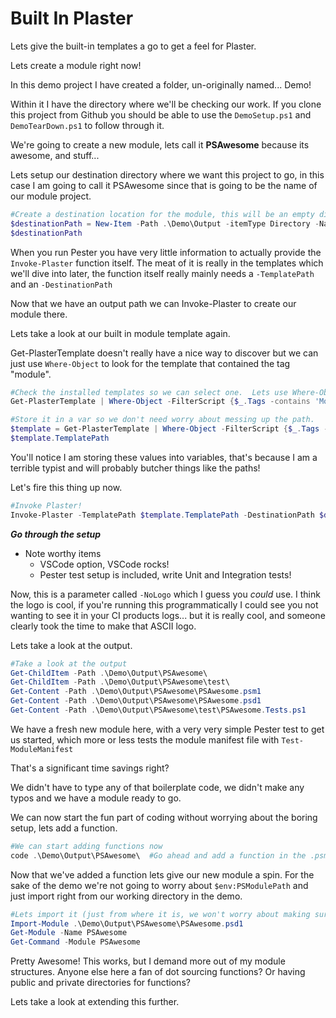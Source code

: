 # Built In Plaster

Lets give the built-in templates a go to get a feel for Plaster.

Lets create a module right now!

In this demo project I have created a folder, un-originally named... Demo!

Within it I have the directory where we'll be checking our work.  If you clone this project from Github you should be able to use the `DemoSetup.ps1` and `DemoTearDown.ps1` to follow through it.

We're going to create a new module, lets call it **PSAwesome** because its awesome, and stuff...

Lets setup our destination directory where we want this project to go, in this case I am going to call it PSAwesome since that is going to be the name of our module project.

```powershell
#Create a destination location for the module, this will be an empty directory until we Invoke-Plaster.
$destinationPath = New-Item -Path .\Demo\Output -itemType Directory -Name PSAwesome
$destinationPath
```

When you run Pester you have very little information to actually provide the `Invoke-Plaster` function itself.  The meat of it is really in the templates which we'll dive into later, the function itself really mainly needs a `-TemplatePath` and an `-DestinationPath`

Now that we have an output path we can Invoke-Plaster to create our module there.

Lets take a look at our built in module template again.

Get-PlasterTemplate doesn't really have a nice way to discover but we can just use `Where-Object` to look for the template that contained the tag "module".

```powershell
#Check the installed templates so we can select one.  Lets use Where-Object to get the one we want.
Get-PlasterTemplate | Where-Object -FilterScript {$_.Tags -contains 'Module'}

#Store it in a var so we don't need worry about messing up the path.
$template = Get-PlasterTemplate | Where-Object -FilterScript {$_.Tags -contains 'Module'}
$template.TemplatePath
```

You'll notice I am storing these values into variables, that's because I am a terrible typist and will probably butcher things like the paths!

Let's fire this thing up now.

```powershell
#Invoke Plaster!
Invoke-Plaster -TemplatePath $template.TemplatePath -DestinationPath $destinationPath
```

_**Go through the setup**_

- Note worthy items
  - VSCode option, VSCode rocks!
  - Pester test setup is included, write Unit and Integration tests!

Now, this is a parameter called `-NoLogo` which I guess you *could* use.  I think the logo is cool, if you're running this programmatically I could see you not wanting to see it in your CI products logs... but it is really cool, and someone clearly took the time to make that ASCII logo.

Lets take a look at the output.

```powershell
#Take a look at the output
Get-ChildItem -Path .\Demo\Output\PSAwesome\
Get-ChildItem -Path .\Demo\Output\PSAwesome\test\
Get-Content -Path .\Demo\Output\PSAwesome\PSAwesome.psm1
Get-Content -Path .\Demo\Output\PSAwesome\PSAwesome.psd1
Get-Content -Path .\Demo\Output\PSAwesome\test\PSAwesome.Tests.ps1
```

We have a fresh new module here, with a very very simple Pester test to get us started, which more or less tests the module manifest file with `Test-ModuleManifest`

That's a significant time savings right?

We didn't have to type any of that boilerplate code, we didn't make any typos and we have a module ready to go.

We can now start the fun part of coding without worrying about the boring setup, lets add a function.

```powershell
#We can start adding functions now
code .\Demo\Output\PSAwesome\  #Go ahead and add a function in the .psm1 file.
```

Now that we've added a function lets give our new module a spin.  For the sake of the demo we're not going to worry about `$env:PSModulePath` and just import right from our working directory in the demo.

```powershell
#Lets import it (just from where it is, we won't worry about making sure its in a module path for this)
Import-Module .\Demo\Output\PSAwesome\PSAwesome.psd1
Get-Module -Name PSAwesome
Get-Command -Module PSAwesome
```

Pretty Awesome!  This works, but I demand more out of my module structures.  Anyone else here a fan of dot sourcing functions?  Or having public and private directories for functions?

Lets take a look at extending this further.